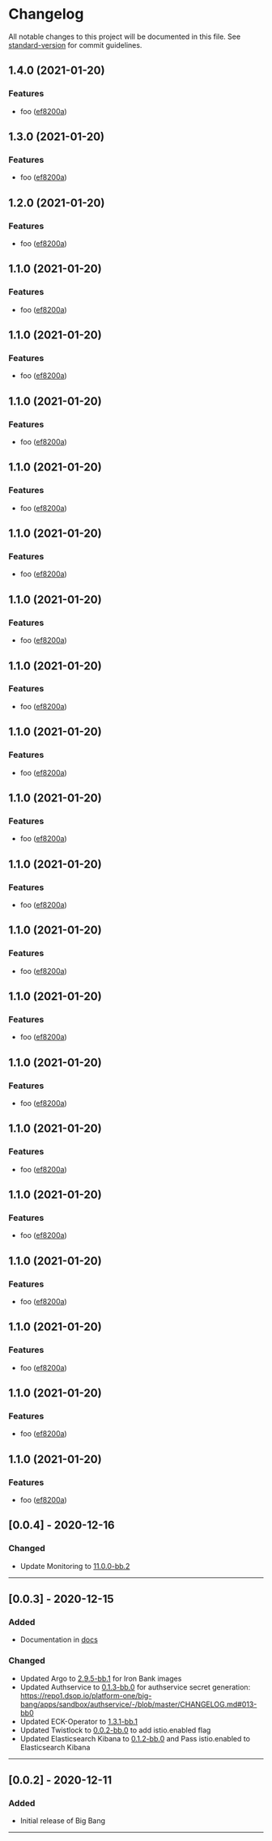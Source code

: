 # Changelog

All notable changes to this project will be documented in this file. See [standard-version](https://github.com/conventional-changelog/standard-version) for commit guidelines.

## 1.4.0 (2021-01-20)


### Features

* foo ([ef8200a](https://repo1.dso.mil///commit/ef8200a7e00c881d6bbc8e2d51af643eabca922c))

## 1.3.0 (2021-01-20)


### Features

* foo ([ef8200a](https://repo1.dso.mil///commit/ef8200a7e00c881d6bbc8e2d51af643eabca922c))

## 1.2.0 (2021-01-20)


### Features

* foo ([ef8200a](https://repo1.dso.mil///commit/ef8200a7e00c881d6bbc8e2d51af643eabca922c))

## 1.1.0 (2021-01-20)


### Features

* foo ([ef8200a](https://repo1.dso.mil///commit/ef8200a7e00c881d6bbc8e2d51af643eabca922c))

## 1.1.0 (2021-01-20)


### Features

* foo ([ef8200a](https://repo1.dso.mil///commit/ef8200a7e00c881d6bbc8e2d51af643eabca922c))

## 1.1.0 (2021-01-20)


### Features

* foo ([ef8200a](https://repo1.dso.mil///commit/ef8200a7e00c881d6bbc8e2d51af643eabca922c))

## 1.1.0 (2021-01-20)


### Features

* foo ([ef8200a](https://repo1.dso.mil///commit/ef8200a7e00c881d6bbc8e2d51af643eabca922c))

## 1.1.0 (2021-01-20)


### Features

* foo ([ef8200a](https://repo1.dso.mil///commit/ef8200a7e00c881d6bbc8e2d51af643eabca922c))

## 1.1.0 (2021-01-20)


### Features

* foo ([ef8200a](https://repo1.dso.mil///commit/ef8200a7e00c881d6bbc8e2d51af643eabca922c))

## 1.1.0 (2021-01-20)


### Features

* foo ([ef8200a](https://repo1.dso.mil///commit/ef8200a7e00c881d6bbc8e2d51af643eabca922c))

## 1.1.0 (2021-01-20)


### Features

* foo ([ef8200a](https://repo1.dso.mil///commit/ef8200a7e00c881d6bbc8e2d51af643eabca922c))

## 1.1.0 (2021-01-20)


### Features

* foo ([ef8200a](https://repo1.dso.mil///commit/ef8200a7e00c881d6bbc8e2d51af643eabca922c))

## 1.1.0 (2021-01-20)


### Features

* foo ([ef8200a](https://repo1.dso.mil///commit/ef8200a7e00c881d6bbc8e2d51af643eabca922c))

## 1.1.0 (2021-01-20)


### Features

* foo ([ef8200a](https://repo1.dso.mil///commit/ef8200a7e00c881d6bbc8e2d51af643eabca922c))

## 1.1.0 (2021-01-20)


### Features

* foo ([ef8200a](https://repo1.dso.mil///commit/ef8200a7e00c881d6bbc8e2d51af643eabca922c))

## 1.1.0 (2021-01-20)


### Features

* foo ([ef8200a](https://repo1.dso.mil///commit/ef8200a7e00c881d6bbc8e2d51af643eabca922c))

## 1.1.0 (2021-01-20)


### Features

* foo ([ef8200a](https://repo1.dso.mil///commit/ef8200a7e00c881d6bbc8e2d51af643eabca922c))

## 1.1.0 (2021-01-20)


### Features

* foo ([ef8200a](https://repo1.dso.mil///commit/ef8200a7e00c881d6bbc8e2d51af643eabca922c))

## 1.1.0 (2021-01-20)


### Features

* foo ([ef8200a](https://repo1.dso.mil///commit/ef8200a7e00c881d6bbc8e2d51af643eabca922c))

## 1.1.0 (2021-01-20)


### Features

* foo ([ef8200a](https://repo1.dso.mil///commit/ef8200a7e00c881d6bbc8e2d51af643eabca922c))

## 1.1.0 (2021-01-20)


### Features

* foo ([ef8200a](https://repo1.dso.mil///commit/ef8200a7e00c881d6bbc8e2d51af643eabca922c))

## 1.1.0 (2021-01-20)


### Features

* foo ([ef8200a](https://repo1.dso.mil///commit/ef8200a7e00c881d6bbc8e2d51af643eabca922c))

## [0.0.4] - 2020-12-16

### Changed

* Update Monitoring to [11.0.0-bb.2](https://repo1.dsop.io/platform-one/big-bang/apps/core/monitoring/-/tags/11.0.0-bb.2)

---

## [0.0.3] - 2020-12-15

### Added

* Documentation in [docs](./docs)

### Changed

* Updated Argo to [2.9.5-bb.1](https://repo1.dsop.io/platform-one/big-bang/apps/core/argocd/-/merge_requests/10) for Iron Bank images
* Updated Authservice to [0.1.3-bb.0](https://repo1.dsop.io/platform-one/big-bang/apps/sandbox/authservice/-/blob/master/CHANGELOG.md#013-bb0) for authservice secret generation: https://repo1.dsop.io/platform-one/big-bang/apps/sandbox/authservice/-/blob/master/CHANGELOG.md#013-bb0
* Updated ECK-Operator to [1.3.1-bb.1](https://repo1.dsop.io/platform-one/big-bang/apps/core/eck-operator/-/tags/1.3.0-bb.1)
* Updated Twistlock to [0.0.2-bb.0](https://repo1.dsop.io/platform-one/big-bang/apps/security-tools/twistlock/-/tags/0.0.2-bb.0) to add istio.enabled flag
* Updated Elasticsearch Kibana to [0.1.2-bb.0](https://repo1.dsop.io/platform-one/big-bang/apps/core/elasticsearch-kibana/-/tags/0.1.2-bb.0) and Pass istio.enabled to Elasticsearch Kibana

---

## [0.0.2] - 2020-12-11

### Added

* Initial release of Big Bang

---